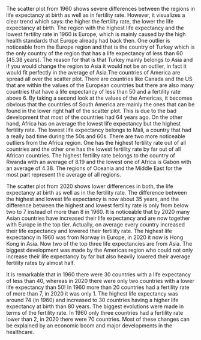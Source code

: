  The scatter plot from 1960 shows severe differences between the regions in life expectancy at birth as well as
 in fertility rate. However, it visualizes a clear trend which says: the higher the fertility rate, the lower the
 life expectancy at birth. The region with the highest life expectancy and the lowest fertility rate in 1960 is
 Europe, which is mainly caused by the high health standards that Europe already had back then. One outlier is 
 noticeable from the Europe region and that is the country of Turkey which is the only country of the region that has
 a life expectancy of less than 60 (45.38 years). The reason for that is that Turkey mainly belongs to Asia and if
 you would change the region to Asia it would not be an outlier, in fact it would fit perfectly in the average of 
 Asia.The countries of America are spread all over the scatter plot. There are countries like Canada and the US 
 that are within the values of the European countries but there are also many countries that have a life expectancy
 of less than 50 and a fertility rate above 6. By taking a second look at the values of the Americas, it becomes 
 obvious that the countries of South America are mainly the ones that can be found in the lower right half of the
 scatter plot. This is due to the bad development that most of the countries had 64 years ago.
 On the other hand, Africa has on average the lowest life expectancy but the highest fertility rate. The lowest 
 life expectancy belongs to Mali, a country that had a really bad time during the 50s and 60s.
 There are two more noticeable outliers from the Africa region. One has the highest fertility rate out of all 
 countries and the other one has the lowest fertility rate by far out of all African countries. The highest 
 fertility rate belongs to the country of Rwanda with an average of 8.19 and the lowest one of Africa is Gabon 
 with an average of 4.38. The regions of Oceania and the Middle East for the most part represent the average of 
 all regions. 
 
 The scatter plot from 2020 shows lower differences in both, the life expectancy at birth as well as in the fertility
 rate. The difference between the highest and lowest life expectancy is now about 35 years, and the difference 
 between the highest and lowest fertility rate is only from below two to 7 instead of more than 8 in 1960. It is 
 noticeable that by 2020 many Asian countries have increased their life expectancy and are now together with Europe 
 in the top tier. Actually, on average every country increased their life expectancy and lowered their fertility rate.
 The highest life expectancy in 1960 was from Norway in Europe, in 2020 it now is Hong Kong in Asia. Now two of 
 the top three life expectancies are from Asia. The biggest development was made by the Americas region who could
 not only increase their life expectancy by far but also heavily lowered their average fertility rates by almost
 half.
 
 It is remarkable that in 1960 there were 30 countries with a life expectancy of less than 40, whereas in 2020 there
 were only two countries with a lower life expectancy than 50! In 1960 more than 20 countries had a fertility rate
 of more than 7, in 2020 it was only 1. The highest life expectancy was around 74 (in 1960) and increased to 30 
countries having a higher life expectancy at birth than 80 years. The biggest evolutions were made in terms of
the fertility rate. In 1960 only three countries had a fertility rate lower than 2, in 2020 there were 70 countries.
Most of these changes can be explained by an economic boom and major developments in the healthcare. 
